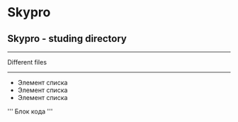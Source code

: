 # Skypro

## Skypro - studing directory

***
Different files
***

* Элемент списка
* Элемент списка
* Элемент списка

'''
Блок кода
'''
